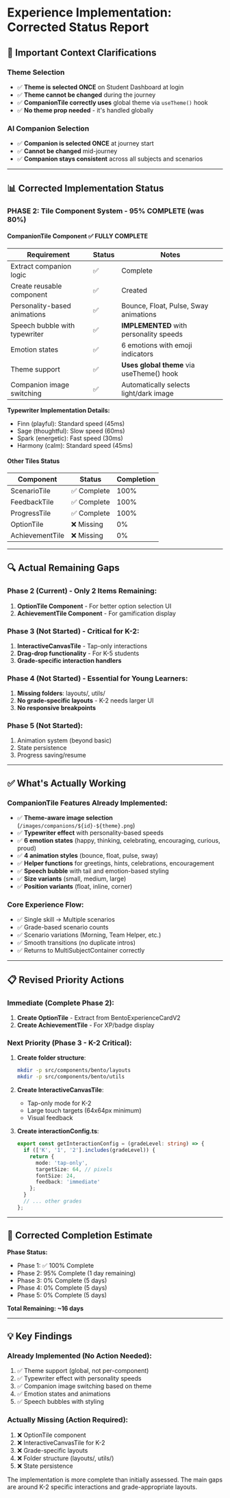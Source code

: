 # Experience Implementation: Corrected Status Report

## 🎯 Important Context Clarifications

### Theme Selection
- ✅ **Theme is selected ONCE** on Student Dashboard at login
- ✅ **Theme cannot be changed** during the journey
- ✅ **CompanionTile correctly uses** global theme via `useTheme()` hook
- ✅ **No theme prop needed** - it's handled globally

### AI Companion Selection  
- ✅ **Companion is selected ONCE** at journey start
- ✅ **Cannot be changed** mid-journey
- ✅ **Companion stays consistent** across all subjects and scenarios

---

## 📊 Corrected Implementation Status

### PHASE 2: Tile Component System - **95% COMPLETE** (was 80%)

#### CompanionTile Component ✅ FULLY COMPLETE
**Requirement** | **Status** | **Notes**
---|---|---
Extract companion logic | ✅ | Complete
Create reusable component | ✅ | Created
Personality-based animations | ✅ | Bounce, Float, Pulse, Sway animations
Speech bubble with typewriter | ✅ | **IMPLEMENTED** with personality speeds
Emotion states | ✅ | 6 emotions with emoji indicators
Theme support | ✅ | **Uses global theme** via useTheme() hook
Companion image switching | ✅ | Automatically selects light/dark image

**Typewriter Implementation Details:**
- Finn (playful): Standard speed (45ms)
- Sage (thoughtful): Slow speed (60ms)  
- Spark (energetic): Fast speed (30ms)
- Harmony (calm): Standard speed (45ms)

#### Other Tiles Status
**Component** | **Status** | **Completion**
---|---|---
ScenarioTile | ✅ Complete | 100%
FeedbackTile | ✅ Complete | 100%
ProgressTile | ✅ Complete | 100%
OptionTile | ❌ Missing | 0%
AchievementTile | ❌ Missing | 0%

---

## 🔍 Actual Remaining Gaps

### Phase 2 (Current) - Only 2 Items Remaining:
1. **OptionTile Component** - For better option selection UI
2. **AchievementTile Component** - For gamification display

### Phase 3 (Not Started) - Critical for K-2:
1. **InteractiveCanvasTile** - Tap-only interactions
2. **Drag-drop functionality** - For K-5 students
3. **Grade-specific interaction handlers**

### Phase 4 (Not Started) - Essential for Young Learners:
1. **Missing folders**: layouts/, utils/
2. **No grade-specific layouts** - K-2 needs larger UI
3. **No responsive breakpoints**

### Phase 5 (Not Started):
1. Animation system (beyond basic)
2. State persistence
3. Progress saving/resume

---

## ✅ What's Actually Working

### CompanionTile Features Already Implemented:
- ✅ **Theme-aware image selection** (`/images/companions/${id}-${theme}.png`)
- ✅ **Typewriter effect** with personality-based speeds
- ✅ **6 emotion states** (happy, thinking, celebrating, encouraging, curious, proud)
- ✅ **4 animation styles** (bounce, float, pulse, sway)
- ✅ **Helper functions** for greetings, hints, celebrations, encouragement
- ✅ **Speech bubble** with tail and emotion-based styling
- ✅ **Size variants** (small, medium, large)
- ✅ **Position variants** (float, inline, corner)

### Core Experience Flow:
- ✅ Single skill → Multiple scenarios
- ✅ Grade-based scenario counts
- ✅ Scenario variations (Morning, Team Helper, etc.)
- ✅ Smooth transitions (no duplicate intros)
- ✅ Returns to MultiSubjectContainer correctly

---

## 📋 Revised Priority Actions

### Immediate (Complete Phase 2):
1. **Create OptionTile** - Extract from BentoExperienceCardV2
2. **Create AchievementTile** - For XP/badge display

### Next Priority (Phase 3 - K-2 Critical):
1. **Create folder structure**:
   ```bash
   mkdir -p src/components/bento/layouts
   mkdir -p src/components/bento/utils
   ```

2. **Create InteractiveCanvasTile**:
   - Tap-only mode for K-2
   - Large touch targets (64x64px minimum)
   - Visual feedback

3. **Create interactionConfig.ts**:
   ```typescript
   export const getInteractionConfig = (gradeLevel: string) => {
     if (['K', '1', '2'].includes(gradeLevel)) {
       return {
         mode: 'tap-only',
         targetSize: 64, // pixels
         fontSize: 24,
         feedback: 'immediate'
       };
     }
     // ... other grades
   };
   ```

---

## 🎯 Corrected Completion Estimate

**Phase Status:**
- Phase 1: ✅ 100% Complete
- Phase 2: 95% Complete (1 day remaining)
- Phase 3: 0% Complete (5 days)
- Phase 4: 0% Complete (5 days)
- Phase 5: 0% Complete (5 days)

**Total Remaining: ~16 days**

---

## 💡 Key Findings

### Already Implemented (No Action Needed):
1. ✅ Theme support (global, not per-component)
2. ✅ Typewriter effect with personality speeds
3. ✅ Companion image switching based on theme
4. ✅ Emotion states and animations
5. ✅ Speech bubbles with styling

### Actually Missing (Action Required):
1. ❌ OptionTile component
2. ❌ InteractiveCanvasTile for K-2
3. ❌ Grade-specific layouts
4. ❌ Folder structure (layouts/, utils/)
5. ❌ State persistence

The implementation is more complete than initially assessed. The main gaps are around K-2 specific interactions and grade-appropriate layouts.